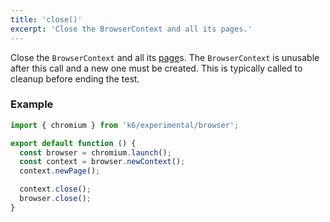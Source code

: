 ```yaml
---
title: 'close()'
excerpt: 'Close the BrowserContext and all its pages.'
---
```


Close the `BrowserContext` and all its [page](/javascript-api/k6-experimental/browser/page/)s. The `BrowserContext` is unusable after this call and a new one must be created. This is typically called to cleanup before ending the test.


### Example

<CodeGroup labels={[]}>

```javascript
import { chromium } from 'k6/experimental/browser';

export default function () {
  const browser = chromium.launch();
  const context = browser.newContext();
  context.newPage();

  context.close();
  browser.close();
}
```

</CodeGroup>